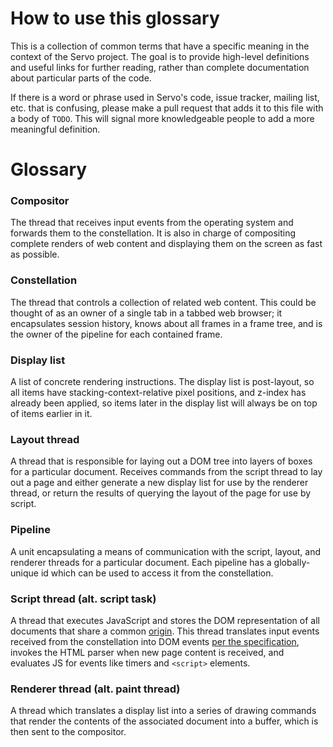 # How to use this glossary

This is a collection of common terms that have a specific meaning in the context of the Servo project. The goal is to provide high-level definitions and useful links for further reading, rather than complete documentation about particular parts of the code.

If there is a word or phrase used in Servo's code, issue tracker, mailing list, etc. that is confusing, please make a pull request that adds it to this file with a body of `TODO`. This will signal more knowledgeable people to add a more meaningful definition.

# Glossary

### Compositor ###

The thread that receives input events from the operating system and forwards them to the constellation. It is also in charge of compositing complete renders of web content and displaying them on the screen as fast as possible.

### Constellation ###

The thread that controls a collection of related web content. This could be thought of as an owner of a single tab in a tabbed web browser; it encapsulates session history, knows about all frames in a frame tree, and is the owner of the pipeline for each contained frame.

### Display list ###

A list of concrete rendering instructions. The display list is post-layout, so all items have stacking-context-relative pixel positions, and z-index has already been applied, so items later in the display list will always be on top of items earlier in it.

### Layout thread ###

A thread that is responsible for laying out a DOM tree into layers of boxes for a particular document. Receives commands from the script thread to lay out a page and either generate a new display list for use by the renderer thread, or return the results of querying the layout of the page for use by script.

### Pipeline ###

A unit encapsulating a means of communication with the script, layout, and renderer threads for a particular document. Each pipeline has a globally-unique id which can be used to access it from the constellation.

### Script thread (alt. script task) ###

A thread that executes JavaScript and stores the DOM representation of all documents that share a common [origin](https://tools.ietf.org/html/rfc6454). This thread translates input events received from the constellation into DOM events [per the specification](https://w3c.github.io/uievents/), invokes the HTML parser when new page content is received, and evaluates JS for events like timers and `<script>` elements.

### Renderer thread (alt. paint thread) ###

A thread which translates a display list into a series of drawing commands that render the contents of the associated document into a buffer, which is then sent to the compositor.
